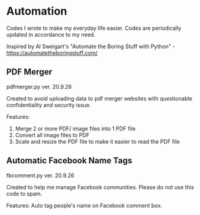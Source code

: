 # Automation
Codes I wrote to make my everyday life easier. Codes are periodically updated in accordance to my need.

Inspired by Al Sweigart's "Automate the Boring Stuff with Python" - https://automatetheboringstuff.com/

## PDF Merger
pdfmerger.py ver. 20.9.26

Created to avoid uploading data to pdf merger websites with questionable confidentiality and security issue.

Features:
  1. Merge 2 or more PDF/ image files into 1 PDF file
  2. Convert all image files to PDF
  3. Scale and resize the PDF file to make it easier to read the PDF file
  
## Automatic Facebook Name Tags
fbcomment.py ver. 20.9.26

Created to help me manage Facebook communities. Please do not use this code to spam.

Features:
  Auto tag people's name on Facebook comment box.
